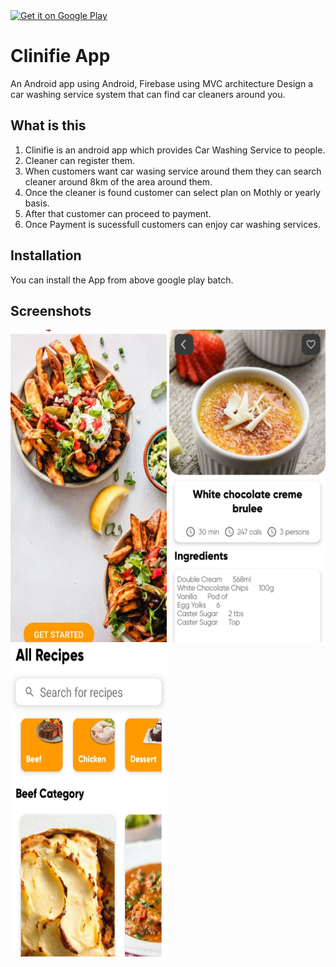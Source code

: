 <a href="https://play.google.com/store/apps/details?id=com.org.clinify">
    <img alt="Get it on Google Play"
         height="80"
        src="https://play.google.com/intl/en_us/badges/images/generic/en_badge_web_generic.png" />
</a>  

# Clinifie App
An Android app using Android, Firebase using MVC architecture
Design a car washing service system that can find car cleaners around you.

## What is this
1. Clinifie is an android app which provides Car Washing Service to people.
2. Cleaner can register them.
3. When customers want car wasing service around them they can     search cleaner around 8km of the area around them.
4. Once the cleaner is found customer can select plan on Mothly or yearly basis.
5. After that customer can proceed to payment.
6. Once Payment is sucessfull customers can enjoy car washing services.

## Installation
You can install the App from above google play batch.
    
## Screenshots

<img src="https://raw.githubusercontent.com/aniket691/RecipeApp/master/app/src/main/assets/Image1.jpg" height="500" width="250">             <img src="https://raw.githubusercontent.com/aniket691/RecipeApp/master/app/src/main/assets/image2.jpg" height="500" width="250">                  <img src="https://raw.githubusercontent.com/aniket691/RecipeApp/master/app/src/main/assets/image3.jpg" height="500" width="250">

